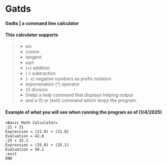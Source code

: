# Gatds

#### Gadts | a command line calculator
 
#### This calculator supports
>  - sin 
>  - cosine 
>  - tangent 
> - sqrt 
>  - (+) addition
>  - (-) subtraction
>  - (- x) negative numbers as prefix notation
>  -  exponenation (^) operator
>  - (/) division 
>  - (help) a help command that displays helping output
>  - and a (!) or (exit) command which stops the program.
#### Example of what you will see when running the program as of (1/4/2025)
   ```text 
=Basic Math Calculator=
:21 + 21
Expression = (21.0) + (21.0)
Evaluation = 42.0
:25 + 25.1
Expression = (25.0) + (25.1)
Evaluation = 50.1
:exit
END
   ```
